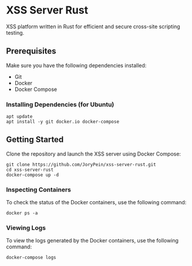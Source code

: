 # XSS Server Rust

XSS platform written in Rust for efficient and secure cross-site scripting testing.

## Prerequisites

Make sure you have the following dependencies installed:

- Git
- Docker
- Docker Compose

### Installing Dependencies (for Ubuntu)

```shell
apt update
apt install -y git docker.io docker-compose
```

## Getting Started

Clone the repository and launch the XSS server using Docker Compose:

```shell
git clone https://github.com/JoryPein/xss-server-rust.git
cd xss-server-rust
docker-compose up -d
```

### Inspecting Containers

To check the status of the Docker containers, use the following command:

```shell
docker ps -a
```

### Viewing Logs

To view the logs generated by the Docker containers, use the following command:

```shell
docker-compose logs
```
